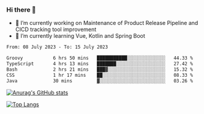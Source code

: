 ### Hi there 👋

- 🔭 I’m currently working on Maintenance of Product Release Pipeline and CICD tracking tool improvement
- 🌱 I’m currently learning Vue, Kotlin and Spring Boot

<!--START_SECTION:waka-->

```txt
From: 08 July 2023 - To: 15 July 2023

Groovy           6 hrs 50 mins   ███████████░░░░░░░░░░░░░░   44.33 %
TypeScript       4 hrs 13 mins   ███████░░░░░░░░░░░░░░░░░░   27.42 %
Bash             2 hrs 21 mins   ███▓░░░░░░░░░░░░░░░░░░░░░   15.32 %
CSS              1 hr 17 mins    ██░░░░░░░░░░░░░░░░░░░░░░░   08.33 %
Java             30 mins         ▓░░░░░░░░░░░░░░░░░░░░░░░░   03.26 %
```

<!--END_SECTION:waka-->

[![Anurag's GitHub stats](https://github-readme-stats.vercel.app/api?username=yunhao981&show_icons=true&theme=solarized-dark)](https://github.com/anuraghazra/github-readme-stats)

[![Top Langs](https://github-readme-stats.vercel.app/api/top-langs/?username=yunhao981&theme=solarized-dark&layout=compact)](https://github.com/anuraghazra/github-readme-stats)

<!--
**yunhao981/yunhao981** is a ✨ _special_ ✨ repository because its `README.md` (this file) appears on your GitHub profile.

Here are some ideas to get you started:

- 🔭 I’m currently working on Maintenance of Release Pipeline and CICD tracking tool improvement
- 🌱 I’m currently learning Vue, Kotlin and Spring Boot
- 👯 I’m looking to collaborate on ...
- 🤔 I’m looking for help with ...
- 💬 Ask me about ...
- 📫 How to reach me: ...
- 😄 Pronouns: ...
- ⚡ Fun fact: ...
-->



